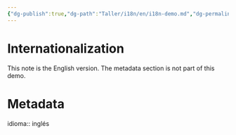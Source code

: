 ```yaml
---
{"dg-publish":true,"dg-path":"Taller/i18n/en/i18n-demo.md","dg-permalink":"en/internationalization/","permalink":"/en/internationalization/","title":"Internationalization","noteIcon":"default","created":"2024-04-06T14:21:07.062-06:00","updated":"2024-04-07T13:45:34.831-06:00"}
---
```


# Internationalization

This note is the English version. The metadata section is not part of this demo.
<div lang="es">
	<h1>Metadata</h1>
	<p>idioma:: inglés</p>
</div>